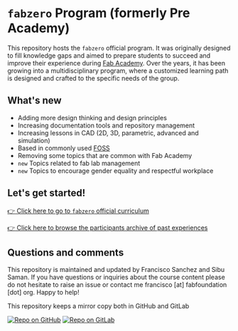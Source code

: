 # `fabzero` Program (formerly Pre Academy)

This repository hosts the `fabzero` official program. It was originally designed to fill knowledge gaps and aimed to prepare students to succeed and improve their experience during [Fab Academy](http://fabacademy.org). Over the years, it has been growing into a multidisciplinary program, where a customized learning path is designed and crafted to the specific needs of the group.

## What's new

* Adding more design thinking and design principles
* Increasing documentation tools and repository management
* Increasing lessons in CAD (2D, 3D, parametric, advanced and simulation)
* Based in commonly used [FOSS](https://en.wikipedia.org/wiki/Free_and_open-source_software)
* Removing some topics that are common with Fab Academy
* `new` Topics related to fab lab management
* `new` Topics to encourage gender equality and respectful workplace

## Let's get started!

[:point_right: Click here to go to `fabzero` official curriculum](program/summary.md)

[:point_right: Click here to browse the participants archive of past experiences](program/cycles.md)

## Questions and comments

This repository is maintained and updated by Francisco Sanchez and Sibu Saman. If you have questions or inquiries about the course content please do not hesitate to raise an issue or contact me francisco [at] fabfoundation [dot] org. Happy to help!

This repository keeps a mirror copy both in GitHub and GitLab

[![Repo on GitHub](https://img.shields.io/badge/repo-GitHub-3D76C2.svg)](https://github.com/Academany/fabzero)
[![Repo on GitLab](https://img.shields.io/badge/repo-GitLab-6C488A.svg)](https://gitlab.fabcloud.org/fabzero/fabzero)
